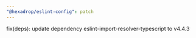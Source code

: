 ```yaml
---
"@hexadrop/eslint-config": patch
---
```


fix(deps): update dependency eslint-import-resolver-typescript to v4.4.3
